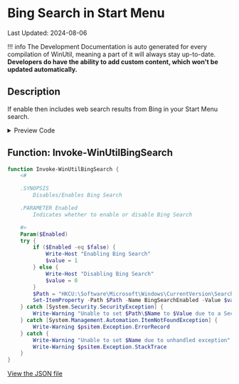 # Bing Search in Start Menu

Last Updated: 2024-08-06


!!! info
     The Development Documentation is auto generated for every compilation of WinUtil, meaning a part of it will always stay up-to-date. **Developers do have the ability to add custom content, which won't be updated automatically.**
## Description

If enable then includes web search results from Bing in your Start Menu search.

<!-- BEGIN CUSTOM CONTENT -->

<!-- END CUSTOM CONTENT -->

<details>
<summary>Preview Code</summary>

```json
{
  "Content": "Bing Search in Start Menu",
  "Description": "If enable then includes web search results from Bing in your Start Menu search.",
  "category": "Customize Preferences",
  "panel": "2",
  "Order": "a101_",
  "Type": "Toggle",
  "link": "https://christitustech.github.io/winutil/dev/tweaks/Customize-Preferences/BingSearch"
}
```

</details>

## Function: Invoke-WinUtilBingSearch

```powershell
function Invoke-WinUtilBingSearch {
    <#

    .SYNOPSIS
        Disables/Enables Bing Search

    .PARAMETER Enabled
        Indicates whether to enable or disable Bing Search

    #>
    Param($Enabled)
    try {
        if ($Enabled -eq $false) {
            Write-Host "Enabling Bing Search"
            $value = 1
        } else {
            Write-Host "Disabling Bing Search"
            $value = 0
        }
        $Path = "HKCU:\Software\Microsoft\Windows\CurrentVersion\Search"
        Set-ItemProperty -Path $Path -Name BingSearchEnabled -Value $value
    } catch [System.Security.SecurityException] {
        Write-Warning "Unable to set $Path\$Name to $Value due to a Security Exception"
    } catch [System.Management.Automation.ItemNotFoundException] {
        Write-Warning $psitem.Exception.ErrorRecord
    } catch {
        Write-Warning "Unable to set $Name due to unhandled exception"
        Write-Warning $psitem.Exception.StackTrace
    }
}

```


<!-- BEGIN SECOND CUSTOM CONTENT -->

<!-- END SECOND CUSTOM CONTENT -->


[View the JSON file](https://github.com/ChrisTitusTech/winutil/tree/main/config/tweaks.json)


